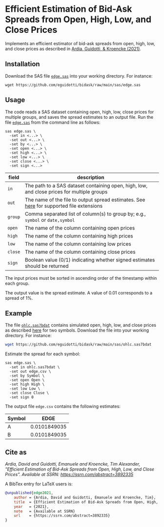 # Efficient Estimation of Bid-Ask Spreads from Open, High, Low, and Close Prices

Implements an efficient estimator of bid-ask spreads from open, high, low, and close 
prices as described in [Ardia, Guidotti, & Kroencke (2021)](https://www.ssrn.com/abstract=3892335).

## Installation

Download the SAS file [`edge.sas`](https://github.com/eguidotti/bidask/tree/main/sas/edge.sas) into your working directory. For instance:

```shell
wget https://github.com/eguidotti/bidask/raw/main/sas/edge.sas
```

## Usage

The code reads a SAS dataset containing open, high, low, close prices for multiple groups, and saves the spread estimates to an output file. Run the file [`edge.sas`](https://github.com/eguidotti/bidask/tree/main/sas/edge.sas) from the command line as follows:

```SAS
sas edge.sas \
  -set in <...> \
  -set out <...> \
  -set by <...> \
  -set open <...> \
  -set high <...> \
  -set low <...> \
  -set close <...> \
  -set sign <...>
```

| field   | description                                                  |
| ------- | ------------------------------------------------------------ |
| `in`    | The path to a SAS dataset containing open, high, low, and close prices for multiple groups |
| `out`   | The name of the file to output spread estimates. See [here](https://documentation.sas.com/doc/en/pgmsascdc/9.4_3.5/acpcref/p1d0tocg3njhmfn1d4ld2covlwm0.htm) for supported file extensions |
| `group` | Comma separated list of column(s) to group by; e.g., `symbol` or `date,symbol` |
| `open`  | The name of the column containing open prices                |
| `high`  | The name of the column containing high prices                |
| `low`   | The name of the column containing low prices                 |
| `close` | The name of the column containing close prices               |
| `sign`  | Boolean value (0/1) indicating whether signed estimates should be returned |

The input prices must be sorted in ascending order of the timestamp within each group. 

The output value is the spread estimate. A value of 0.01 corresponds to a spread of 1%.

## Example

The file [`ohlc.sas7bdat`](ohlc.sas7bdat) contains simulated open, high, low, and close prices as described [here](https://github.com/eguidotti/bidask/tree/main/pseudocode) for two symbols. Download the file into your working directory. For instance:

```bash
wget https://github.com/eguidotti/bidask/raw/main/sas/ohlc.sas7bdat
```

Estimate the spread for each symbol:

```SAS
sas edge.sas \
  -set in ohlc.sas7bdat \
  -set out edge.csv \
  -set by Symbol \
  -set open Open \
  -set high High \
  -set low Low \
  -set close Close \
  -set sign 0
```

The output file `edge.csv` contains the following estimates:

| Symbol | EDGE         |
| ------ | ------------ |
| A      | 0.0101849035 |
| B      | 0.0101849035 |

## Cite as

*Ardia, David and Guidotti, Emanuele and Kroencke, Tim Alexander, "Efficient Estimation of Bid-Ask Spreads from Open, High, Low, and Close Prices". Available at SSRN: https://ssrn.com/abstract=3892335*

A BibTex  entry for LaTeX users is:

```bibtex
@unpublished{edge2021,
    author = {Ardia, David and Guidotti, Emanuele and Kroencke, Tim},
    title  = {Efficient Estimation of Bid-Ask Spreads from Open, High, Low, and Close Prices},
    year   = {2021},
    note   = {Available at SSRN}
    url    = {https://ssrn.com/abstract=3892335}
}
```
